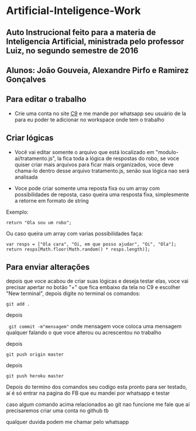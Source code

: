 # Artificial-Inteligence-Work
## Auto Instrucional feito para a materia de  Inteligencia Artificial, ministrada pelo professor Luiz, no segundo semestre de 2016
## Alunos: João Gouveia, Alexandre Pirfo e Ramirez Gonçalves

## Para editar o trabalho

* Crie uma conta no site <a href="www.c9.io" target="_blank">C9</a> e me mande por whatsapp seu usuário de la para eu poder te adicionar no workspace onde tem o trabalho

## Criar lógicas

* Você vai editar somente o arquivo que está localizado em "modulo-ai/tratamento.js", la fica toda a lógica de respostas do robo,
se voce quiser criar mais arquivos para ficar mais organizados, voce deve chama-lo dentro desse arquivo tratamento.js, senão
sua lógica nao será analisada

* Voce pode criar somente uma reposta fixa ou um array com possibilidades de reposta, caso queira uma resposta fixa, simplesmente
a retorne em formato de string

Exemplo:

`return "Ola sou um robo";`

Ou caso queira um array com varias possibilidades faça:

` var resps = ["Ola cara", "Oi, em que posso ajudar", "Oi", "Ola"];
  return resps[Math.floor(Math.random() * resps.length)]; `

## Para enviar alterações

depois que voce acabou de criar suas lógicas e deseja testar elas, voce vai precisar apertar no botão "+" que fica embaixo da tela no C9
e escolher "New terminal", depois digite no terminal os comandos:

` git add . `

depois

` git commit -m"mensagem"` onde mensagem voce coloca uma mensagem qualquer falando o que voce alterou ou acrescentou no trabalho

depois

`git push origin master`

depois

`git push heroku master`

Depois do termino dos comandos seu codigo esta pronto para ser testado, aí é só entrar na pagina do FB que eu mandei por whatsapp e testar

caso algum comando acima relacionados ao git nao funcione me fale que aí precisaremos criar uma conta no github tb

qualquer duvida podem me chamar pelo whatsapp
